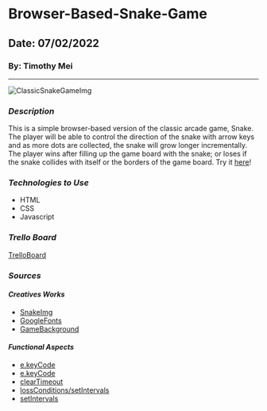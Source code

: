 # Browser-Based-Snake-Game

## Date: 07/02/2022

### By: Timothy Mei

---

![ClassicSnakeGameImg](https://im.indiatimes.in/media/content/2018/Aug/snake_game_1533210447.jpg)

### _Description_

This is a simple browser-based version of the classic arcade game, Snake. The player will be able to control the direction of the snake with arrow keys and as more dots are collected, the snake will grow longer incrementally. The player wins after filling up the game board with the snake; or loses if the snake collides with itself or the borders of the game board. Try it [here](https://fire-cobra.surge.sh/index.html)!

### _Technologies to Use_

- HTML
- CSS
- Javascript

### _Trello Board_

[TrelloBoard](https://trello.com/b/aZeqwC9r/snake-game)

### _Sources_

#### _Creatives Works_

- [SnakeImg](https://im.indiatimes.in/media/content/2018/Aug/snake_game_1533210447.jpg)
- [GoogleFonts](https://fonts.google.com/specimen/Fira+Sans)
- [GameBackground](https://wallpapershome.com/images/pages/pic_h/288.jpg)

#### _Functional Aspects_

- [e.keyCode](https://developer.mozilla.org/en-US/docs/Web/API/Document/keydown_event)
- [e.keyCode](https://www.geeksforgeeks.org/javascript-detecting-the-pressed-arrow-key/)
- [clearTimeout](https://stackoverflow.com/questions/3847121/how-can-i-disable-all-settimeout-events)
- [lossConditions/setIntervals](https://youtu.be/rui2tRRVtc0?t=553)
- [setIntervals](https://www.w3schools.com/jsref/met_win_setinterval.asp)
